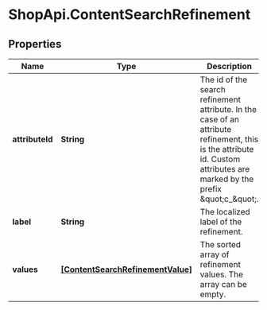 # ShopApi.ContentSearchRefinement

## Properties
Name | Type | Description | Notes
------------ | ------------- | ------------- | -------------
**attributeId** | **String** | The id of the search refinement attribute. In the case of an attribute refinement, this is the  attribute id. Custom attributes are marked by the prefix \&quot;c_\&quot;. | 
**label** | **String** | The localized label of the refinement. | [optional] 
**values** | [**[ContentSearchRefinementValue]**](ContentSearchRefinementValue.md) | The sorted array of refinement values. The array can be empty. | [optional] 
